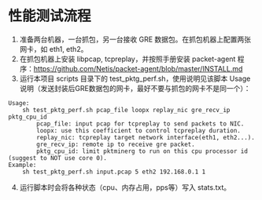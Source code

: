 # 性能测试流程
1. 准备两台机器，一台抓包，另一台接收 GRE 数据包。在抓包机器上配置两张网卡，如 eth1, eth2。
2. 在抓包机器上安装 libpcap, tcpreplay，并按照手册安装 packet-agent 程序：https://github.com/Netis/packet-agent/blob/master/INSTALL.md
3. 运行本项目 scripts 目录下的 test_pktg_perf.sh，使用说明见该脚本 Usage 说明（发送封装后GRE数据包的网卡，最好不要与抓包的网卡不是同一个）：
```
Usage:
    sh test_pktg_perf.sh pcap_file loopx replay_nic gre_recv_ip pktg_cpu_id
        pcap_file: input pcap for tcpreplay to send packets to NIC.
        loopx: use this coefficient to control tcpreplay duration.
        replay_nic: tcpreplay target network interface(eth1, eth2...).
        gre_recv_ip: remote ip to receive gre packet.
        pktg_cpu_id: limit pktminerg to run on this cpu processor id (suggest to NOT use core 0).
Example:
    sh test_pktg_perf.sh input.pcap 5 eth2 192.168.0.1 1

```
4. 运行脚本时会将各种状态（cpu、内存占用，pps等）写入 stats.txt。

